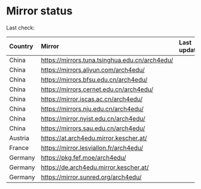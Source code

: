 <script src="./time.js"></script>
# Mirror status
Last check: <script type="text/javascript">localize(1704136479.0232418);</script>

|Country|Mirror|Last update|
|:------|:-----|:----------|
|China|https://mirrors.tuna.tsinghua.edu.cn/arch4edu/|<script type="text/javascript">localize(1704090708);</script>|
|China|https://mirrors.aliyun.com/arch4edu/|<script type="text/javascript">localize(1704090708);</script>|
|China|https://mirrors.bfsu.edu.cn/arch4edu/|<script type="text/javascript">localize(1704090708);</script>|
|China|https://mirrors.cernet.edu.cn/arch4edu/|<script type="text/javascript">localize(1704090708);</script>|
|China|https://mirror.iscas.ac.cn/arch4edu/|<script type="text/javascript">localize(1704090708);</script>|
|China|https://mirrors.nju.edu.cn/arch4edu/|<script type="text/javascript">localize(1704047831);</script>|
|China|https://mirror.nyist.edu.cn/arch4edu/|<script type="text/javascript">localize(1704090708);</script>|
|China|https://mirrors.sau.edu.cn/arch4edu/|<script type="text/javascript">localize(1704090708);</script>|
|Austria|https://at.arch4edu.mirror.kescher.at/|<script type="text/javascript">localize(1704090708);</script>|
|France|https://mirror.lesviallon.fr/arch4edu/|<script type="text/javascript">localize(1704090708);</script>|
|Germany|https://pkg.fef.moe/arch4edu/|<script type="text/javascript">localize(1704090708);</script>|
|Germany|https://de.arch4edu.mirror.kescher.at/|<script type="text/javascript">localize(1704090708);</script>|
|Germany|https://mirror.sunred.org/arch4edu/|<script type="text/javascript">localize(1704090708);</script>|

<script src="./tablefilter/tablefilter.js"></script>
<script src="./table.js"></script>